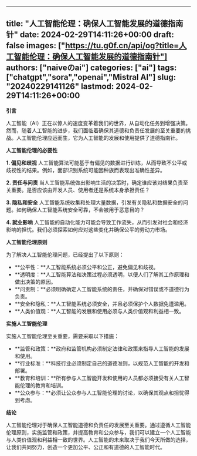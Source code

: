 
---
title: "人工智能伦理：确保人工智能发展的道德指南针"
date: 2024-02-29T14:11:26+00:00
draft: false
images: ["https://tu.g0f.cn/api/og?title=人工智能伦理：确保人工智能发展的道德指南针"]
authors: ["naiveのai"]
categories: ["ai"]
tags: ["chatgpt","sora","openai","Mistral AI"]
slug: "20240229141126"
lastmod: 2024-02-29T14:11:26+00:00
---
**引言**

人工智能（AI）正在以惊人的速度变革着我们的世界，从自动化任务到增强决策。然而，随着人工智能的进步，我们面临着确保其道德和负责任发展的至关重要的挑战。人工智能伦理应运而生，它为人工智能的发展和使用提供了道德指南针。

**人工智能伦理的必要性**

**1. 偏见和歧视**
人工智能算法可能基于有偏见的数据进行训练，从而导致不公平或歧视性的结果。例如，面部识别系统可能因种族而表现出准确性差异。

**2. 责任与问责**
当人工智能系统做出影响生活的决策时，确定谁应该对结果负责至关重要。是否应该由开发人员、使用者还是系统本身承担责任？

**3. 隐私和安全**
人工智能系统收集和处理大量数据，引发有关隐私和数据安全的问题。如何确保人工智能系统安全可靠，不会被用于恶意目的？

**4. 就业影响**
人工智能的自动化能力可能会导致工作流失，从而引发对社会和经济影响的担忧。我们必须探索如何应对这些变化并确保公平的劳动力市场。

**人工智能伦理原则**

为了解决人工智能伦理问题，已经提出了以下原则：

* **公平性：**人工智能系统必须公平和公正，避免偏见和歧视。
* **透明度：**人工智能算法和决策过程必须透明，以便人们了解其工作原理和做出决策的原因。
* **问责制：**必须明确确定人工智能系统的责任，并确保对错误或不道德行为负责。
* **安全和隐私：**人工智能系统必须安全，并且必须保护个人数据免遭滥用。
* **人类价值观：**人工智能的发展和使用必须与人类价值观和利益相一致。

**实施人工智能伦理**

实施人工智能伦理至关重要，需要采取以下措施：

* **监管和政策：**政府和监管机构必须制定法律和政策来指导人工智能的发展和使用。
* **行业标准：**科技行业必须制定自己的道德准则，以规范人工智能的开发和部署。
* **教育和培训：**所有参与人工智能开发和使用的人员都必须接受有关人工智能伦理的教育和培训。
* **公众参与：**必须让公众参与人工智能伦理的讨论，以确保其观点和担忧得到考虑。

**结论**

人工智能伦理对于确保人工智能道德和负责任的发展至关重要。通过遵循人工智能伦理原则，实施监管和政策，并提高教育和公众参与，我们可以建立一个人工智能与人类价值观和利益相一致的世界。人工智能的未来取决于我们今天所做的选择，让我们共同努力，创造一个更加公平、公正和有道德的人工智能时代。